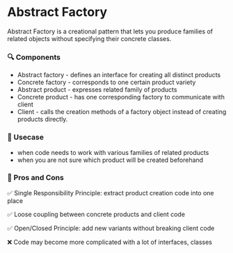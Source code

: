# Abstract Factory

Abstract Factory is a creational pattern that lets you produce families of related objects without specifying their concrete classes.

### :mag: Components
- Abstract factory - defines an interface for creating all distinct products
- Concrete factory - corresponds to one certain product variety
- Abstract product - expresses related family of products
- Concrete product - has one corresponding factory to communicate with client
- Client - calls the creation methods of a factory object instead of creating products directly.

### :key: Usecase
- when code needs to work with various families of related products
- when you are not sure which product will be created beforehand

### :memo: Pros and Cons
:white_check_mark: Single Responsibility Principle: extract product creation code into one place

:white_check_mark: Loose coupling between concrete products and client code

:white_check_mark: Open/Closed Principle: add new variants without breaking client code

:x: Code may become more complicated with a lot of interfaces, classes
